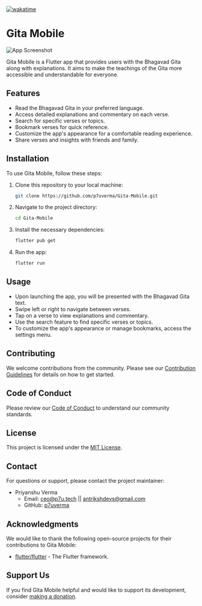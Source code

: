[![wakatime](https://wakatime.com/badge/user/a4c237dc-fe02-47f0-97b5-c25292afe1cf/project/9ccc5efd-48f0-4fb4-8708-8729d4598fd5.svg)](https://wakatime.com/badge/user/a4c237dc-fe02-47f0-97b5-c25292afe1cf/project/9ccc5efd-48f0-4fb4-8708-8729d4598fd5)

# Gita Mobile

![App Screenshot](screenshot.png)

Gita Mobile is a Flutter app that provides users with the Bhagavad Gita along with explanations. It aims to make the teachings of the Gita more accessible and understandable for everyone.

## Features

- Read the Bhagavad Gita in your preferred language.
- Access detailed explanations and commentary on each verse.
- Search for specific verses or topics.
- Bookmark verses for quick reference.
- Customize the app's appearance for a comfortable reading experience.
- Share verses and insights with friends and family.

## Installation

To use Gita Mobile, follow these steps:

1. Clone this repository to your local machine:

   ```bash
   git clone https://github.com/p7uverma/Gita-Mobile.git
   ```

2. Navigate to the project directory:

   ```bash
   cd Gita-Mobile
   ```

3. Install the necessary dependencies:

   ```bash
   flutter pub get
   ```

4. Run the app:

   ```bash
   flutter run
   ```

## Usage

- Upon launching the app, you will be presented with the Bhagavad Gita text.
- Swipe left or right to navigate between verses.
- Tap on a verse to view explanations and commentary.
- Use the search feature to find specific verses or topics.
- To customize the app's appearance or manage bookmarks, access the settings menu.

## Contributing

We welcome contributions from the community. Please see our [Contribution Guidelines](CONTRIBUTING.md) for details on how to get started.

## Code of Conduct

Please review our [Code of Conduct](CODE_OF_CONDUCT.md) to understand our community standards.

## License

This project is licensed under the [MIT License](LICENSE).

## Contact

For questions or support, please contact the project maintainer:

- Priyanshu Verma
  - Email: ceo@p7u.tech || antrikshdevs@gmail.com
  - GitHub: [p7uverma](https://github.com/p7uverma)

## Acknowledgments

We would like to thank the following open-source projects for their contributions to Gita Mobile:

- [flutter/flutter](https://github.com/flutter/flutter) - The Flutter framework.

## Support Us


If you find Gita Mobile helpful and would like to support its development, consider [making a donation](https://paypal.me/priyanshucode?country.x=IN&locale.x=en_GB).

